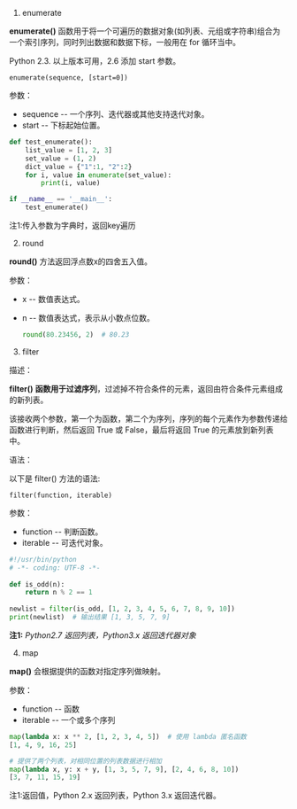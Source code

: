 1. enumerate

**enumerate()** 函数用于将一个可遍历的数据对象(如列表、元组或字符串)组合为一个索引序列，同时列出数据和数据下标，一般用在 for 循环当中。

Python 2.3. 以上版本可用，2.6 添加 start 参数。

```
enumerate(sequence, [start=0])
```

参数：

- sequence -- 一个序列、迭代器或其他支持迭代对象。
- start -- 下标起始位置。

```python
def test_enumerate():
    list_value = [1, 2, 3]
    set_value = (1, 2)
    dict_value = {"1":1, "2":2}
    for i, value in enumerate(set_value):
        print(i, value)

if __name__ == '__main__':
    test_enumerate()
```

注1:传入参数为字典时，返回key遍历



2. round

**round()** 方法返回浮点数x的四舍五入值。

参数：

- x -- 数值表达式。

- n -- 数值表达式，表示从小数点位数。

  ```python
  round(80.23456, 2)  # 80.23
  ```



3. filter

描述：

**filter()** **函数用于过滤序列**，过滤掉不符合条件的元素，返回由符合条件元素组成的新列表。

该接收两个参数，第一个为函数，第二个为序列，序列的每个元素作为参数传递给函数进行判断，然后返回 True 或 False，最后将返回 True 的元素放到新列表中。

语法：

以下是 filter() 方法的语法:

```
filter(function, iterable)
```

参数：

- function -- 判断函数。
- iterable -- 可迭代对象。

```python
#!/usr/bin/python
# -*- coding: UTF-8 -*-
 
def is_odd(n):
    return n % 2 == 1
 
newlist = filter(is_odd, [1, 2, 3, 4, 5, 6, 7, 8, 9, 10])
print(newlist)  # 输出结果 [1, 3, 5, 7, 9]
```

**注1:** *Python2.7 返回列表，Python3.x 返回迭代器对象*



4. map

**map()** 会根据提供的函数对指定序列做映射。

参数：

- function -- 函数
- iterable -- 一个或多个序列

```python
map(lambda x: x ** 2, [1, 2, 3, 4, 5])  # 使用 lambda 匿名函数
[1, 4, 9, 16, 25]

# 提供了两个列表，对相同位置的列表数据进行相加
map(lambda x, y: x + y, [1, 3, 5, 7, 9], [2, 4, 6, 8, 10])
[3, 7, 11, 15, 19]
```

注1:返回值，Python 2.x 返回列表，Python 3.x 返回迭代器。



